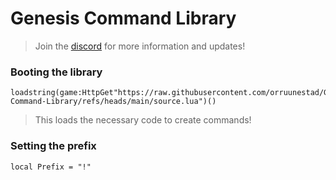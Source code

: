 # Genesis Command Library
> Join the [discord](https://discord.gg/skibiditoilet) for more information and updates!

### Booting the library
```
loadstring(game:HttpGet"https://raw.githubusercontent.com/orruunestad/Genesis-Command-Library/refs/heads/main/source.lua")()
```
> This loads the necessary code to create commands!

### Setting the prefix
```
local Prefix = "!"
```
